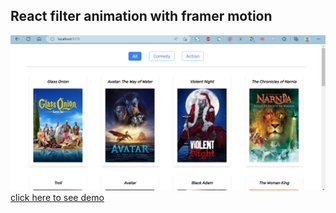## React filter animation with framer motion
![banner](https://github.com/pavanKumarKR2000/react-filter-animation/blob/main/framer-animation.png?raw=true)
[click here to see demo](https://pavankumarkr2000.github.io/react-filter-animation/)
